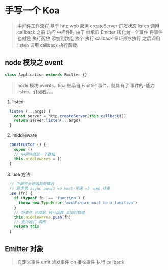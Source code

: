 # 手写一个 Koa 

> 中间件工作流程
  基于 http web 服务 createServer 伺服状态
  listen 调用 callback 之前
  访问 中间件时
  由于 继承自 Emitter 转化为一个事件
  将事件 也就是 执行函数 添加到数组
  挨个 执行 callback
  保证顺序执行
  之后调用 listen 调用 callback 执行函数

## node 模块之 event
```js
class Application extends Emitter {}
```
> node 模块 events，koa 继承自 Emitter 事件，就具有了 事件的-能力 listen、订阅者。。。

1. listen
```js
  listen (...args) {
    const server = http.createServer(this.callback())
    return server.listen(...args)
  }
```

2. middleware
```js
  constructor () {
    super ()
    // 中间件就是一个数组
    this.middlewares = []
  }
```

3. use 方法
```js
  // 中间件处理函数的集合
  // 异步需 async await =》 next 传递 =》 end 结束
  use (fn) {
    if (typeof fn !== 'function') {
      throw new TypeError('middleware must be a function')
    }
    // 将事件 也就是 执行函数 添加到数组
    this.middlewares.push(fn)
    // 支持链式 调用
    return this
  }
```

## Emitter 对象
> 自定义事件
emit 派发事件
on 接收事件 执行 callback
